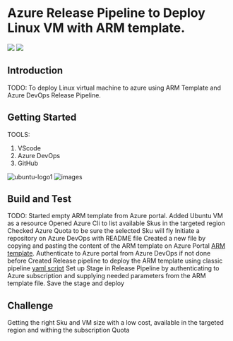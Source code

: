 # Azure Release Pipeline to Deploy Linux VM with ARM template.

<p>
    <img src="[https://picsum.photos/100/100](https://github.com/user-attachments/assets/14fbe7e9-7fa5-4f88-9d3a-9cb451d2687a)" >
    <img src="[https://picsum.photos/100/100](https://github.com/user-attachments/assets/41866178-06da-4c8a-aa42-7f694f668327)" >
</p>

## Introduction 
TODO: To deploy Linux virtual machine to azure using ARM Template and Azure DevOps Release Pipeline. 

## Getting Started
TOOLS: 
1.	VScode
2.	Azure DevOps
3.	GitHub
   
![ubuntu-logo1](https://github.com/user-attachments/assets/14fbe7e9-7fa5-4f88-9d3a-9cb451d2687a)
![images](https://github.com/user-attachments/assets/41866178-06da-4c8a-aa42-7f694f668327)

## Build and Test
TODO: 
Started empty ARM template from Azure portal.
Added Ubuntu VM as a resource
Opened Azure Cli to list available Skus in the targeted region
Checked Azure Quota to be sure the selected Sku will fly
Initiate a repository on Azure DevOps with README file
Created a new file by copying and pasting the content of the ARM template on Azure Portal [ARM template](ARM_Template_Vmubuntu).
Authenticate to Azure portal from Azure DevOps if not done before
Created Release pipeline to deploy the ARM template using classic pipeline [yaml script](Azure_Release_Pipeline)
Set up Stage in Release Pipeline by authenticating to Azure subscription and supplying needed parameters from the ARM template file.
Save the stage and deploy

## Challenge
Getting the right Sku and VM size with a low cost, available in the targeted region and withing the subscription Quota
